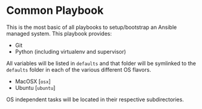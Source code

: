# Common Playbook

This is the most basic of all playbooks to setup/bootstrap an Ansible
managed system.  This playbook provides:

* Git
* Python (including virtualenv and supervisor)

All variables will be listed in `defaults` and that folder will be symlinked
to the `defaults` folder in each of the various different OS flavors.

* MacOSX [`osx`]
* Ubuntu [`ubuntu`]

OS independent tasks will be located in their respective subdirectories.
